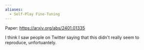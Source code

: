 ```yaml
---
aliases:
  - Self-Play Fine-Tuning
---
```

Paper: https://arxiv.org/abs/2401.01335

I think I saw people on Twitter saying that this didn't really seem to reproduce, unfortuantely.

